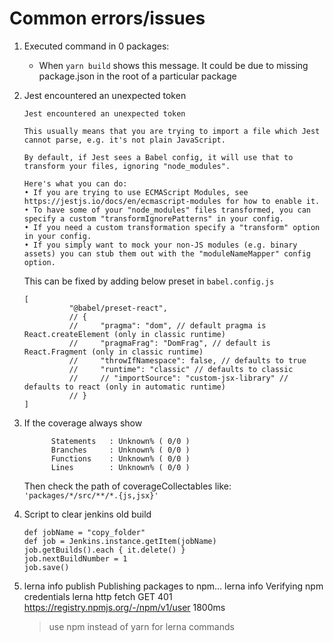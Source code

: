 # Common errors/issues

1. Executed command in 0 packages:
      - When `yarn build` shows this message. It could be due to missing package.json in the root of a particular package

2. Jest encountered an unexpected token
      ```
      Jest encountered an unexpected token

    This usually means that you are trying to import a file which Jest cannot parse, e.g. it's not plain JavaScript.

    By default, if Jest sees a Babel config, it will use that to transform your files, ignoring "node_modules".

    Here's what you can do:
     • If you are trying to use ECMAScript Modules, see https://jestjs.io/docs/en/ecmascript-modules for how to enable it.
     • To have some of your "node_modules" files transformed, you can specify a custom "transformIgnorePatterns" in your config.
     • If you need a custom transformation specify a "transform" option in your config.
     • If you simply want to mock your non-JS modules (e.g. binary assets) you can stub them out with the "moduleNameMapper" config option.
      ```
      This can be fixed by adding below preset in `babel.config.js`

      ```
      [
                "@babel/preset-react",
                // {
                //     "pragma": "dom", // default pragma is React.createElement (only in classic runtime)
                //     "pragmaFrag": "DomFrag", // default is React.Fragment (only in classic runtime)
                //     "throwIfNamespace": false, // defaults to true
                //     "runtime": "classic" // defaults to classic
                //     // "importSource": "custom-jsx-library" // defaults to react (only in automatic runtime)
                // }
      ]
      ```
3. If the coverage always show 
      ```
            Statements   : Unknown% ( 0/0 )
            Branches     : Unknown% ( 0/0 )
            Functions    : Unknown% ( 0/0 )
            Lines        : Unknown% ( 0/0 )
      ```
      Then check the path of coverageCollectables like: `'packages/*/src/**/*.{js,jsx}'`

4. Script to clear jenkins old build
      ```
      def jobName = "copy_folder"
      def job = Jenkins.instance.getItem(jobName)
      job.getBuilds().each { it.delete() }
      job.nextBuildNumber = 1
      job.save()
      ```
5. lerna info publish Publishing packages to npm...
      lerna info Verifying npm credentials
      lerna http fetch GET 401 https://registry.npmjs.org/-/npm/v1/user 1800ms

      > use npm instead of yarn for lerna commands